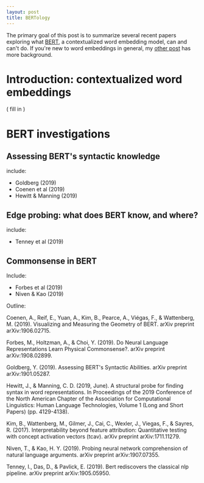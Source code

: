 ```yaml
---
layout: post
title: BERTology
---
```


The primary goal of this post is to summarize several recent papers exploring what [BERT](https://github.com/google-research/bert), a contextualized word embedding model, can and can't do. If you're new to word embeddings in general, my [other post](https://seantrott.github.io/embeddings/) has more background.

# Introduction: contextualized word embeddings

( fill in )

# BERT investigations

## Assessing BERT's syntactic knowledge

include:
- Goldberg (2019)
- Coenen et al (2019)
- Hewitt & Manning (2019)

## Edge probing: what does BERT know, and where?

include: 
- Tenney et al (2019)

## Commonsense in BERT 

Include:
- Forbes et al (2019)  
- Niven & Kao (2019)


Outline:

Coenen, A., Reif, E., Yuan, A., Kim, B., Pearce, A., Viégas, F., & Wattenberg, M. (2019). Visualizing and Measuring the Geometry of BERT. arXiv preprint arXiv:1906.02715. 

Forbes, M., Holtzman, A., & Choi, Y. (2019). Do Neural Language Representations Learn Physical Commonsense?. arXiv preprint arXiv:1908.02899.

Goldberg, Y. (2019). Assessing BERT's Syntactic Abilities. arXiv preprint arXiv:1901.05287. 

Hewitt, J., & Manning, C. D. (2019, June). A structural probe for finding syntax in word representations. In Proceedings of the 2019 Conference of the North American Chapter of the Association for Computational Linguistics: Human Language Technologies, Volume 1 (Long and Short Papers) (pp. 4129-4138).

Kim, B., Wattenberg, M., Gilmer, J., Cai, C., Wexler, J., Viegas, F., & Sayres, R. (2017). Interpretability beyond feature attribution: Quantitative testing with concept activation vectors (tcav). arXiv preprint arXiv:1711.11279.

Niven, T., & Kao, H. Y. (2019). Probing neural network comprehension of natural language arguments. arXiv preprint arXiv:1907.07355.

Tenney, I., Das, D., & Pavlick, E. (2019). Bert rediscovers the classical nlp pipeline. arXiv preprint arXiv:1905.05950. 

